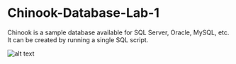 # Chinook-Database-Lab-1

Chinook is a sample database available for SQL Server, Oracle, MySQL, etc. It can be created by running a single SQL script.

![alt text](https://video.udacity-data.com/topher/2019/February/5c6164bf_chinook/chinook.png)
